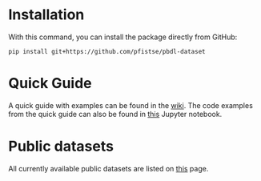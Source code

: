 # Installation
With this command, you can install the package directly from GitHub:
```
pip install git+https://github.com/pfistse/pbdl-dataset
```

# Quick Guide
A quick guide with examples can be found in the [wiki](https://github.com/pfistse/pbdl-dataset/wiki/Quick-Guide). The code examples from the quick guide can also be found in [this](doc/pbdl-quick-guide-examples.ipynb) Jupyter notebook.

# Public datasets
All currently available public datasets are listed on [this](https://pfistse.github.io/dataset-gallery/) page.